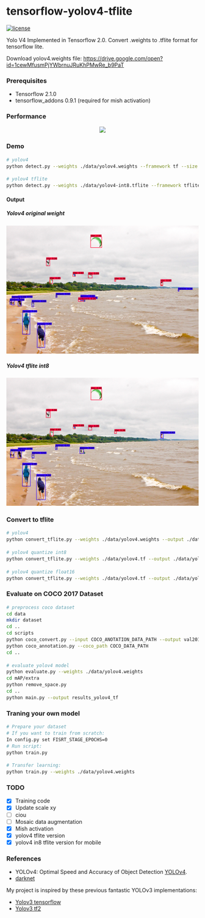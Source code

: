 # tensorflow-yolov4-tflite
[![license](https://img.shields.io/github/license/mashape/apistatus.svg)](LICENSE)

Yolo V4 Implemented in Tensorflow 2.0. Convert .weights to .tflite format for tensorflow lite.

Download yolov4.weights file: https://drive.google.com/open?id=1cewMfusmPjYWbrnuJRuKhPMwRe_b9PaT


### Prerequisites
* Tensorflow 2.1.0
* tensorflow_addons 0.9.1 (required for mish activation)

### Performance
<p align="center"><img src="data/performance.png" width="640"\></p>

### Demo

```bash
# yolov4
python detect.py --weights ./data/yolov4.weights --framework tf --size 608 --image ./data/kite.jpg

# yolov4 tflite
python detect.py --weights ./data/yolov4-int8.tflite --framework tflite --size 416 --image ./data/kite.jpg
```

#### Output

##### Yolov4 original weight
<p align="center"><img src="result.png" width="640"\></p>

##### Yolov4 tflite int8
<p align="center"><img src="result-int8.png" width="640"\></p>

### Convert to tflite

```bash
# yolov4
python convert_tflite.py --weights ./data/yolov4.weights --output ./data/yolov4.tflite

# yolov4 quantize int8
python convert_tflite.py --weights ./data/yolov4.tf --output ./data/yolov4-int8.tflite --quantize_mode int8

# yolov4 quantize float16
python convert_tflite.py --weights ./data/yolov4.tf --output ./data/yolov4-fp16.tflite --quantize_mode float16
```

### Evaluate on COCO 2017 Dataset
```bash
# preprocess coco dataset
cd data
mkdir dataset
cd ..
cd scripts
python coco_convert.py --input COCO_ANOTATION_DATA_PATH --output val2017.pkl
python coco_annotation.py --coco_path COCO_DATA_PATH 
cd ..

# evaluate yolov4 model
python evaluate.py --weights ./data/yolov4.weights
cd mAP/extra
python remove_space.py
cd ..
python main.py --output results_yolov4_tf

```
### Traning your own model
```bash
# Prepare your dataset
# If you want to train from scratch:
In config.py set FISRT_STAGE_EPOCHS=0 
# Run script:
python train.py

# Transfer learning: 
python train.py --weights ./data/yolov4.weights
```

### TODO
* [x] Training code
* [x] Update scale xy
* [ ] ciou
* [ ] Mosaic data augmentation
* [x] Mish activation
* [x] yolov4 tflite version
* [x] yolov4 in8 tflite version for mobile

### References

  * YOLOv4: Optimal Speed and Accuracy of Object Detection [YOLOv4](https://arxiv.org/abs/2004.10934).
  * [darknet](https://github.com/AlexeyAB/darknet)
  
   My project is inspired by these previous fantastic YOLOv3 implementations:
  * [Yolov3 tensorflow](https://github.com/YunYang1994/tensorflow-yolov3)
  * [Yolov3 tf2](https://github.com/zzh8829/yolov3-tf2)
